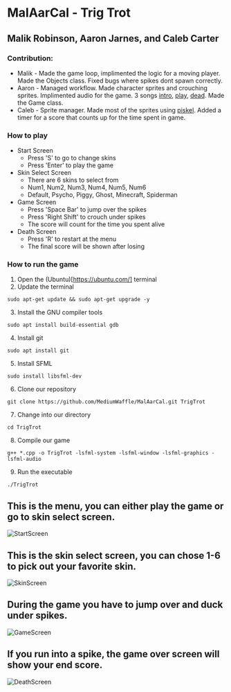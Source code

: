 # MalAarCal - Trig Trot
  
<!--Partners and contribution-->
## Malik Robinson, Aaron Jarnes, and Caleb Carter
### Contribution:
* Malik - Made the game loop, implimented the logic for a moving player. Made the Objects class. Fixed bugs where spikes dont spawn correctly. 
* Aaron - Managed workflow. Made character sprites and crouching sprites. Implimented audio for the game. 3 songs [intro](https://www.youtube.com/watch?v=EpWHqdy6Tug), [play](https://www.youtube.com/watch?v=Pb6KyewC_Vg), [dead](https://www.youtube.com/watch?v=hdflkAQ3Qv0). Made the Game class. 
* Caleb - Sprite manager. Made most of the sprites using [piskel](https://www.piskelapp.com). Added a timer for a score that counts up for the time spent in game.
  
<!--How to play-->
### How to play
* Start Screen
  * Press 'S' to go to change skins
  * Press 'Enter' to play the game
* Skin Select Screen
  * There are 6 skins to select from
  * Num1, Num2, Num3, Num4, Num5, Num6
  * Default, Psycho, Piggy, Ghost, Minecraft, Spiderman
* Game Screen
  * Press 'Space Bar' to jump over the spikes
  * Press 'Right Shift' to crouch under spikes
  * The score will count for the time you spent alive
* Death Screen
  * Press 'R' to restart at the menu
  * The final score will be shown after losing
  
<!--How to download, compile, and run the game-->
### How to run the game
1. Open the (Ubuntu)[https://ubuntu.com/] terminal
2. Update the terminal
```
sudo apt-get update && sudo apt-get upgrade -y
```
3. Install the GNU compiler tools
```
sudo apt install build-essential gdb
```
4. Install git
```
sudo apt install git
```
5. Install SFML
```
sudo install libsfml-dev
```
6. Clone our repository
```
git clone https://github.com/MediumWaffle/MalAarCal.git TrigTrot
```
7. Change into our directory
```
cd TrigTrot
```
8. Compile our game
```
g++ *.cpp -o TrigTrot -lsfml-system -lsfml-window -lsfml-graphics -lsfml-audio
```
9. Run the executable
```
./TrigTrot
```
  
<!--Screen Shots and explaining-->
## This is the menu, you can either play the game or go to skin select screen.  
![StartScreen][StS]  
## This is the skin select screen, you can chose 1-6 to pick out your favorite skin.  
![SkinScreen][SkS]  
## During the game you have to jump over and duck under spikes.  
![GameScreen][GS]  
## If you run into a spike, the game over screen will show your end score.  
![DeathScreen][DS]  

[StS]: https://cdn.discordapp.com/attachments/882030604437323827/1049470906411536424/Screen_Shot_2022-12-05_at_3.38.18_PM.png
[SkS]: https://cdn.discordapp.com/attachments/882030604437323827/1049470906742882485/Screen_Shot_2022-12-05_at_3.38.26_PM.png
[GS]: https://cdn.discordapp.com/attachments/882030604437323827/1049470907116159106/Screen_Shot_2022-12-05_at_3.38.53_PM.png
[DS]: https://cdn.discordapp.com/attachments/882030604437323827/1049470907422363819/Screen_Shot_2022-12-05_at_3.39.00_PM.png